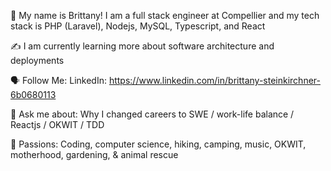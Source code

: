 🤝 My name is Brittany! I am a full stack engineer at Compellier and my tech stack is PHP (Laravel), Nodejs, MySQL, Typescript, and React

✍️ I am currently learning more about software architecture and deployments

🗣 Follow Me: LinkedIn: https://www.linkedin.com/in/brittany-steinkirchner-6b0680113

💬 Ask me about: Why I changed careers to SWE / work-life balance / Reactjs / OKWIT / TDD

💓 Passions: Coding, computer science, hiking, camping, music, OKWIT, motherhood, gardening, & animal rescue
